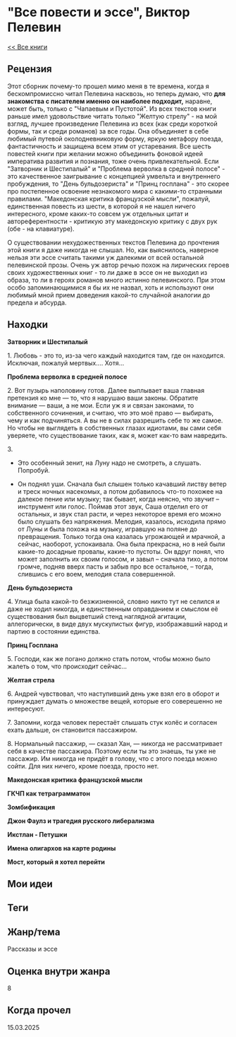 # "Все повести и эссе", Виктор Пелевин

[\<\< Все книги](../README.md)

## Рецензия

Этот сборник почему-то прошел мимо меня в те времена, когда я бескомпромиссно читал Пелевина насквозь, но теперь думаю, что **для знакомства с писателем именно он наиболее подходит,** наравне, может быть, только с "Чапаевым и Пустотой". Из всех текстов книги раньше имел удовольствие читать только "Желтую стрелу" - на мой взгляд, лучшее произведение Пелевина из всех (как среди короткой формы, так и среди романов) за все годы. Она объединяет в себе любимый путевой околодневниковую форму, яркую метафору поезда, фантастичность и защищена всем этим от устаревания. Все шесть повестей книги при желании можно объединить фоновой идеей императива развития и познания, тоже очень привлекательной. Если "Затворник и Шестипалый" и "Проблема верволка в средней полосе" - это качественное заигрывание с концепцией умвельта и внутреннего пробуждения, то "День бульдозериста" и "Принц госплана" - это скорее про постепенное освоение незнакомого мира с какими-то странными правилами. "Македонская критика французской мысли", пожалуй, единственная повесть из шести, в которой я не нашел ничего интересного, кроме каких-то совсем уж отдельных цитат и автореферентности - критикую эту македонскую критику с двух рук (обе - на клавиатуре).

О существовании нехудожественных текстов Пелевина до прочтения этой книги я даже никогда не слышал. Но, как выяснилось, наверное нельзя эти эссе считать такими уж далекими от всей остальной пелевинской прозы. Очень уж автор речью похож на лирических героев своих художественных книг - то ли даже в эссе он не выходил из образа, то ли в героях романов много истинно пелевинского. При этом особо запоминающимися я бы их не назвал, хоть и используют они любимый мной прием доведения какой-то случайной аналогии до предела и абсурда.

## Находки

**Затворник и Шестипалый**

1\. Любовь - это то, из-за чего каждый находится там, где он находится. Исключая, пожалуй мертвых.... Хотя...

**Проблема верволка в средней полосе**

2\. Вот пузырь наполовину готов. Далее выплывает ваша главная претензия ко мне — то, что я нарушаю ваши законы. Обратите внимание — ваши, а не мои. Если уж я и связан законами, то собственного сочинения, и считаю, что это моё право — выбирать, чему и как подчиняться. А вы не в силах разрешить себе то же самое. Но чтобы не выглядеть в собственных глазах идиотами, вы сами себя уверяете, что существование таких, как я, может как-то вам навредить.

3\.

-   Это особенный зенит, на Луну надо не смотреть, а слушать. Попробуй.

<!-- -->

-   Он поднял уши. Сначала был слышен только качавший листву ветер и треск ночных насекомых, а потом добавилось что-то похожее на далекое пение или музыку; так бывает, когда неясно, что звучит – инструмент или голос. Поймав этот звук, Саша отделил его от остальных, и звук стал расти, и через некоторое время его можно было слушать без напряжения. Мелодия, казалось, исходила прямо от Луны и была похожа на музыку, игравшую на поляне до превращения. Только тогда она казалась угрожающей и мрачной, а сейчас, наоборот, успокаивала. Она была прекрасна, но в ней были какие-то досадные провалы, какие-то пустоты. Он вдруг понял, что может заполнить их своим голосом, и завыл – сначала тихо, а потом громче, подняв вверх пасть и забыв про все остальное, – тогда, слившись с его воем, мелодия стала совершенной.

**День бульдозериста**

4\. Улица была какой-то безжизненной, словно никто тут не селился и даже не ходил никогда, и единственным оправданием и смыслом её существования был выцветший стенд наглядной агитации, аллегорически, в виде двух мускулистых фигур, изображавший народ и партию в состоянии единства.

**Принц Госплана**

5\. Господи, как же погано должно стать потом, чтобы можно было жалеть о том, что происходит сейчас…

**Желтая стрела**

6\. Андрей чувствовал, что наступивший день уже взял его в оборот и принуждает думать о множестве вещей, которые его соверешенно не интересуют.

7\. Запомни, когда человек перестаёт слышать стук колёс и согласен ехать дальше, он становится пассажиром.

8\. Нормальный пассажир, — сказал Хан, — никогда не рассматривает себя в качестве пассажира. Поэтому если ты это знаешь, ты уже не пассажир. Им никогда не придёт в голову, что с этого поезда можно сойти. Для них ничего, кроме поезда, просто нет.

**Македонская критика французской мысли**

**ГКЧП как тетраграмматон**

**Зомбификация**

**Джон Фаулз и трагедия русского либерализма**

**Икстлан - Петушки**

**Имена олигархов на карте родины**

**Мост, который я хотел перейти**

## Мои идеи

## Теги

## Жанр/тема

Рассказы и эссе

## Оценка внутри жанра

8

## Когда прочел

15.03.2025
